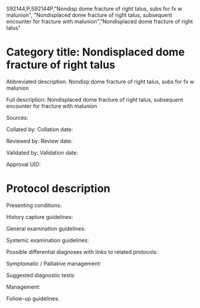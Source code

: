 S92144,P,S92144P,"Nondisp dome fracture of right talus, subs for fx w malunion", "Nondisplaced dome fracture of right talus, subsequent encounter for fracture with malunion","Nondisplaced dome fracture of right talus"
# Category title: Nondisplaced dome fracture of right talus

Abbreviated description: Nondisp dome fracture of right talus, subs for fx w malunion

Full description: Nondisplaced dome fracture of right talus, subsequent encounter for fracture with malunion

Sources:

Collated by:
Collation date:

Reviewed by:
Review date:

Validated by:
Validation date:

Approval UID:

# Protocol description

Presenting conditions:

History capture guidelines:

General examination guidelines:

Systemic examination guidelines:

Possible differential diagnoses with links to related protocols:

Symptomatic / Palliative management:

Suggested diagnostic tests:

Management:

Follow-up guidelines:
